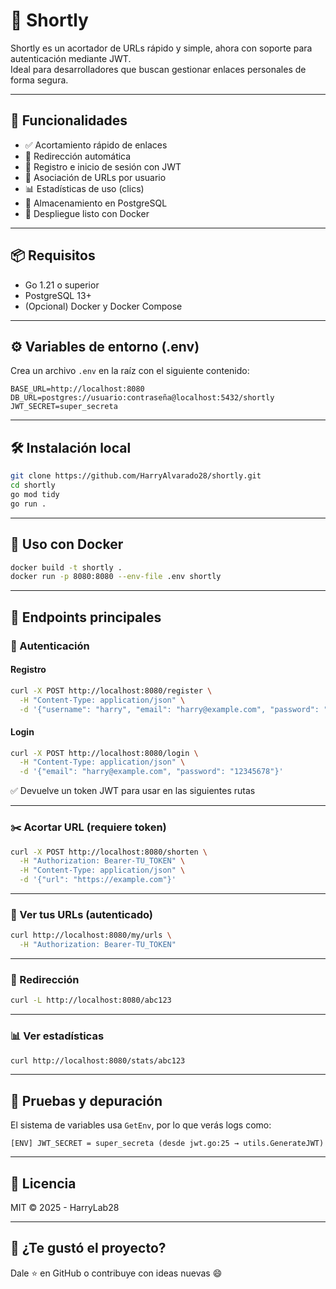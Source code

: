 # 🔗 Shortly

Shortly es un acortador de URLs rápido y simple, ahora con soporte para autenticación mediante JWT.  
Ideal para desarrolladores que buscan gestionar enlaces personales de forma segura.

---

## 🚀 Funcionalidades

- ✅ Acortamiento rápido de enlaces
- 🔁 Redirección automática
- 👤 Registro e inicio de sesión con JWT
- 🔐 Asociación de URLs por usuario
- 📊 Estadísticas de uso (clics)
- 🧠 Almacenamiento en PostgreSQL
- 🐳 Despliegue listo con Docker

---

## 📦 Requisitos

- Go 1.21 o superior
- PostgreSQL 13+
- (Opcional) Docker y Docker Compose

---

## ⚙️ Variables de entorno (.env)

Crea un archivo `.env` en la raíz con el siguiente contenido:

```env
BASE_URL=http://localhost:8080
DB_URL=postgres://usuario:contraseña@localhost:5432/shortly
JWT_SECRET=super_secreta
```

---

## 🛠️ Instalación local

```bash
git clone https://github.com/HarryAlvarado28/shortly.git
cd shortly
go mod tidy
go run .
```

---

## 🐳 Uso con Docker

```bash
docker build -t shortly .
docker run -p 8080:8080 --env-file .env shortly
```

---

## 📌 Endpoints principales

### 🔐 Autenticación

#### Registro

```bash
curl -X POST http://localhost:8080/register \
  -H "Content-Type: application/json" \
  -d '{"username": "harry", "email": "harry@example.com", "password": "12345678"}'
```

#### Login

```bash
curl -X POST http://localhost:8080/login \
  -H "Content-Type: application/json" \
  -d '{"email": "harry@example.com", "password": "12345678"}'
```

✅ Devuelve un token JWT para usar en las siguientes rutas

---

### ✂️ Acortar URL (requiere token)

```bash
curl -X POST http://localhost:8080/shorten \
  -H "Authorization: Bearer-TU_TOKEN" \
  -H "Content-Type: application/json" \
  -d '{"url": "https://example.com"}'
```

---

### 📄 Ver tus URLs (autenticado)

```bash
curl http://localhost:8080/my/urls \
  -H "Authorization: Bearer-TU_TOKEN"
```

---

### 🔁 Redirección

```bash
curl -L http://localhost:8080/abc123
```

---

### 📊 Ver estadísticas

```bash
curl http://localhost:8080/stats/abc123
```

---

## 🧪 Pruebas y depuración

El sistema de variables usa `GetEnv`, por lo que verás logs como:

```
[ENV] JWT_SECRET = super_secreta (desde jwt.go:25 → utils.GenerateJWT)
```

---

## 📄 Licencia

MIT © 2025 - HarryLab28

---

## 🌟 ¿Te gustó el proyecto?

Dale ⭐ en GitHub o contribuye con ideas nuevas 😄
